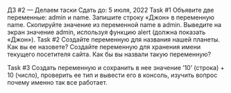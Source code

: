 ДЗ #2 — Делаем таски
 Сдать до: 5 июля, 2022
Task #1
Объявите две переменные: admin и name.
Запишите строку «Джон» в переменную name.
Скопируйте значение из переменной name в admin.
Выведите на экран значение admin, используя функцию alert (должна показать «Джон»).
Task #2
Создайте переменную для названия нашей планеты. Как вы ее назовете?
Создайте переменную для хранения имени текущего посетителя сайта. Как бы вы назвали такую переменную?
 

Task #3
Создать переменную и сохранить в нее значение ’10’ (строка) + 10 (число), проверить ее тип и вывести его в консоль, изучить вопрос почему именно так все работает.